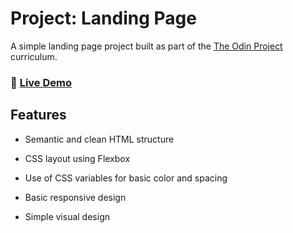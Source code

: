 # Project: Landing Page

A simple landing page project built as part of the [The Odin Project](https://www.theodinproject.com/) curriculum.

### 🔗 [Live Demo](https://ilyessr.github.io/odin-landing-page/)

## Features

- Semantic and clean HTML structure

- CSS layout using Flexbox

- Use of CSS variables for basic color and spacing

- Basic responsive design

- Simple visual design
